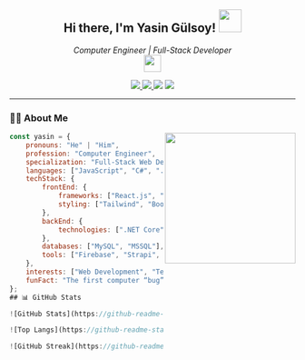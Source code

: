 <h2 align="center">Hi there, I'm Yasin Gülsoy! <img src="https://media.giphy.com/media/12oufCB0MyZ1Go/giphy.gif" width="40"></h2>

<p align="center">
  <em>Computer Engineer | Full-Stack Developer</em>
  <br/>
  <img src="https://media.giphy.com/media/WUlplcMpOCEmTGBtBW/giphy.gif" width="30">
</p>

<p align="center">
  <a href="https://www.linkedin.com/in/yasin-g%C3%BClsoy-b7874b22b/">
    <img src="https://img.shields.io/badge/-LinkedIn-blue?style=flat-square&logo=Linkedin&logoColor=white">
  </a>
  <a href="https://www.instagram.com/_yasingulsoy_/">
    <img src="https://img.shields.io/badge/-Instagram-%23E4405F?style=flat-square&logo=instagram&logoColor=white">
  </a>
  <img src="https://img.shields.io/github/followers/yasingulsoy?label=Follow&style=social">
  <img src="https://visitor-badge.glitch.me/badge?page_id=yasingulsoy.yasingulsoy">
</p>

---

### 🧑‍💻 About Me

<img align="right" src="https://media.giphy.com/media/M9gbBd9nbDrOTu1Mqx/giphy.gif" width="230">

```javascript
const yasin = {
    pronouns: "He" | "Him",
    profession: "Computer Engineer",
    specialization: "Full-Stack Web Development",
    languages: ["JavaScript", "C#", ".NET"],
    techStack: {
        frontEnd: {
            frameworks: ["React.js", "Next.js"],
            styling: ["Tailwind", "Bootstrap", "SCSS"]
        },
        backEnd: {
            technologies: [".NET Core", "Python"]
        },
        databases: ["MySQL", "MSSQL"],
        tools: ["Firebase", "Strapi", "OAuth", "Git"]
    },
    interests: ["Web Development", "Technology", "Gaming"],
    funFact: "The first computer “bug” was a real insect."
};
## 📊 GitHub Stats

![GitHub Stats](https://github-readme-stats.vercel.app/api?username=yasingulsoy&show_icons=true&theme=radical)

![Top Langs](https://github-readme-stats.vercel.app/api/top-langs/?username=yasingulsoy&layout=compact&text_color=daf7dc&bg_color=151515&cache_seconds=60)

![GitHub Streak](https://github-readme-streak-stats.herokuapp.com/?user=yasingulsoy&theme=radical)


